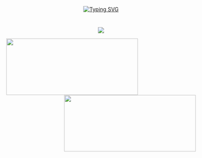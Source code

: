 <p float="right" align="center"><a href="https://git.io/typing-svg"><img src="https://readme-typing-svg.demolab.com?font=Monaco&weight=300&size=32&pause=500&color=F6F700&center=true&vCenter=true&random=false&width=435&lines=Yo!+I'm+Yukio!;the+silliest+dev;known+to+man" alt="Typing SVG" /></a></p>
<h1 align="center"></h1>
<p align="center"> <a href="https://discord.com/users/173026540907528192"><img src="https://lanyard-profile-readme.vercel.app/api/173026540907528192?theme=dark&animated=true&hideDiscrim=true&borderRadius=30px&idleMessage=Probably%20just%20chilling...&showDisplayName=true" /></a></p>
<img align="left" height="150px" width="350px" src="https://github-readme-stats.vercel.app/api?username=ougiformula&count_private=true&show_icons=true&theme=tokyonight" />
<img align="right" height="150px" width="350px" src="https://github-readme-stats.vercel.app/api/top-langs/?username=ougiformula&layout=compact&theme=aura&langs_count=20" />
<img height="150" />
